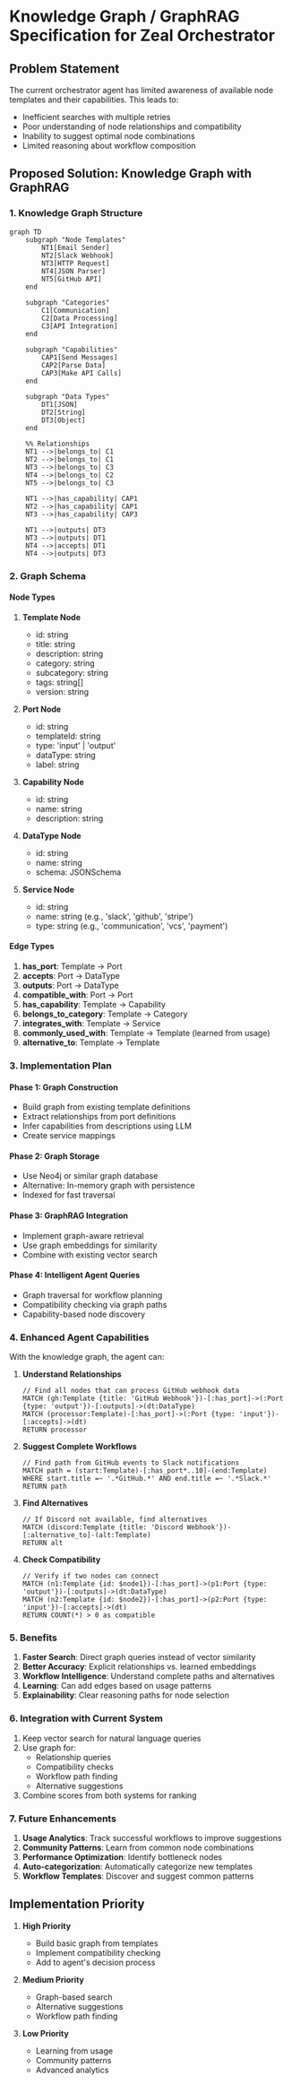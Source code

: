 # Knowledge Graph / GraphRAG Specification for Zeal Orchestrator

## Problem Statement

The current orchestrator agent has limited awareness of available node templates and their capabilities. This leads to:

- Inefficient searches with multiple retries
- Poor understanding of node relationships and compatibility
- Inability to suggest optimal node combinations
- Limited reasoning about workflow composition

## Proposed Solution: Knowledge Graph with GraphRAG

### 1. Knowledge Graph Structure

```mermaid
graph TD
    subgraph "Node Templates"
        NT1[Email Sender]
        NT2[Slack Webhook]
        NT3[HTTP Request]
        NT4[JSON Parser]
        NT5[GitHub API]
    end

    subgraph "Categories"
        C1[Communication]
        C2[Data Processing]
        C3[API Integration]
    end

    subgraph "Capabilities"
        CAP1[Send Messages]
        CAP2[Parse Data]
        CAP3[Make API Calls]
    end

    subgraph "Data Types"
        DT1[JSON]
        DT2[String]
        DT3[Object]
    end

    %% Relationships
    NT1 -->|belongs_to| C1
    NT2 -->|belongs_to| C1
    NT3 -->|belongs_to| C3
    NT4 -->|belongs_to| C2
    NT5 -->|belongs_to| C3

    NT1 -->|has_capability| CAP1
    NT2 -->|has_capability| CAP1
    NT3 -->|has_capability| CAP3

    NT1 -->|outputs| DT3
    NT3 -->|outputs| DT1
    NT4 -->|accepts| DT1
    NT4 -->|outputs| DT3
```

### 2. Graph Schema

#### Node Types

1. **Template Node**
   - id: string
   - title: string
   - description: string
   - category: string
   - subcategory: string
   - tags: string[]
   - version: string

2. **Port Node**
   - id: string
   - templateId: string
   - type: 'input' | 'output'
   - dataType: string
   - label: string

3. **Capability Node**
   - id: string
   - name: string
   - description: string

4. **DataType Node**
   - id: string
   - name: string
   - schema: JSONSchema

5. **Service Node**
   - id: string
   - name: string (e.g., 'slack', 'github', 'stripe')
   - type: string (e.g., 'communication', 'vcs', 'payment')

#### Edge Types

1. **has_port**: Template → Port
2. **accepts**: Port → DataType
3. **outputs**: Port → DataType
4. **compatible_with**: Port → Port
5. **has_capability**: Template → Capability
6. **belongs_to_category**: Template → Category
7. **integrates_with**: Template → Service
8. **commonly_used_with**: Template → Template (learned from usage)
9. **alternative_to**: Template → Template

### 3. Implementation Plan

#### Phase 1: Graph Construction

- Build graph from existing template definitions
- Extract relationships from port definitions
- Infer capabilities from descriptions using LLM
- Create service mappings

#### Phase 2: Graph Storage

- Use Neo4j or similar graph database
- Alternative: In-memory graph with persistence
- Indexed for fast traversal

#### Phase 3: GraphRAG Integration

- Implement graph-aware retrieval
- Use graph embeddings for similarity
- Combine with existing vector search

#### Phase 4: Intelligent Agent Queries

- Graph traversal for workflow planning
- Compatibility checking via graph paths
- Capability-based node discovery

### 4. Enhanced Agent Capabilities

With the knowledge graph, the agent can:

1. **Understand Relationships**

   ```cypher
   // Find all nodes that can process GitHub webhook data
   MATCH (gh:Template {title: 'GitHub Webhook'})-[:has_port]->(:Port {type: 'output'})-[:outputs]->(dt:DataType)
   MATCH (processor:Template)-[:has_port]->(:Port {type: 'input'})-[:accepts]->(dt)
   RETURN processor
   ```

2. **Suggest Complete Workflows**

   ```cypher
   // Find path from GitHub events to Slack notifications
   MATCH path = (start:Template)-[:has_port*..10]-(end:Template)
   WHERE start.title =~ '.*GitHub.*' AND end.title =~ '.*Slack.*'
   RETURN path
   ```

3. **Find Alternatives**

   ```cypher
   // If Discord not available, find alternatives
   MATCH (discord:Template {title: 'Discord Webhook'})-[:alternative_to]-(alt:Template)
   RETURN alt
   ```

4. **Check Compatibility**
   ```cypher
   // Verify if two nodes can connect
   MATCH (n1:Template {id: $node1})-[:has_port]->(p1:Port {type: 'output'})-[:outputs]->(dt:DataType)
   MATCH (n2:Template {id: $node2})-[:has_port]->(p2:Port {type: 'input'})-[:accepts]->(dt)
   RETURN COUNT(*) > 0 as compatible
   ```

### 5. Benefits

1. **Faster Search**: Direct graph queries instead of vector similarity
2. **Better Accuracy**: Explicit relationships vs. learned embeddings
3. **Workflow Intelligence**: Understand complete paths and alternatives
4. **Learning**: Can add edges based on usage patterns
5. **Explainability**: Clear reasoning paths for node selection

### 6. Integration with Current System

1. Keep vector search for natural language queries
2. Use graph for:
   - Relationship queries
   - Compatibility checks
   - Workflow path finding
   - Alternative suggestions
3. Combine scores from both systems for ranking

### 7. Future Enhancements

1. **Usage Analytics**: Track successful workflows to improve suggestions
2. **Community Patterns**: Learn from common node combinations
3. **Performance Optimization**: Identify bottleneck nodes
4. **Auto-categorization**: Automatically categorize new templates
5. **Workflow Templates**: Discover and suggest common patterns

## Implementation Priority

1. **High Priority**
   - Build basic graph from templates
   - Implement compatibility checking
   - Add to agent's decision process

2. **Medium Priority**
   - Graph-based search
   - Alternative suggestions
   - Workflow path finding

3. **Low Priority**
   - Learning from usage
   - Community patterns
   - Advanced analytics
